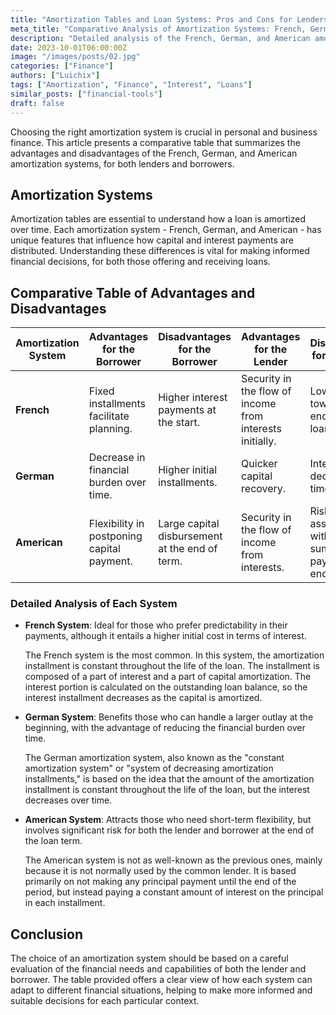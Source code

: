 ```yaml
---
title: "Amortization Tables and Loan Systems: Pros and Cons for Lenders and Borrowers"
meta_title: "Comparative Analysis of Amortization Systems: French, German, and American"
description: "Detailed analysis of the French, German, and American amortization systems, including a comparative table of their advantages and disadvantages for both lenders and borrowers."
date: 2023-10-01T06:00:00Z
image: "/images/posts/02.jpg"
categories: ["Finance"]
authors: ["Luichix"]
tags: ["Amortization", "Finance", "Interest", "Loans"]
similar_posts: ["financial-tools"]
draft: false
---
```


Choosing the right amortization system is crucial in personal and business finance. This article presents a comparative table that summarizes the advantages and disadvantages of the French, German, and American amortization systems, for both lenders and borrowers.

## Amortization Systems

Amortization tables are essential to understand how a loan is amortized over time. Each amortization system - French, German, and American - has unique features that influence how capital and interest payments are distributed. Understanding these differences is vital for making informed financial decisions, for both those offering and receiving loans.

## Comparative Table of Advantages and Disadvantages

| Amortization System | Advantages for the Borrower                              | Disadvantages for the Borrower                  | Advantages for the Lender                                  | Disadvantages for the Lender                      |
| ------------------- | -------------------------------------------------------- | ----------------------------------------------- | ---------------------------------------------------------- | ------------------------------------------------- |
| **French**          | Fixed installments facilitate planning.                  | Higher interest payments at the start.         | Security in the flow of income from interests initially.   | Lower interest towards the end of the loan.       |
| **German**          | Decrease in financial burden over time.                  | Higher initial installments.                    | Quicker capital recovery.                                  | Interest income decreases over time.              |
| **American**        | Flexibility in postponing capital payment.               | Large capital disbursement at the end of term. | Security in the flow of income from interests.             | Risk associated with the lump sum capital payment at the end. |

### Detailed Analysis of Each System

- **French System**: Ideal for those who prefer predictability in their payments, although it entails a higher initial cost in terms of interest.

  The French system is the most common. In this system, the amortization installment is constant throughout the life of the loan. The installment is composed of a part of interest and a part of capital amortization. The interest portion is calculated on the outstanding loan balance, so the interest installment decreases as the capital is amortized.

- **German System**: Benefits those who can handle a larger outlay at the beginning, with the advantage of reducing the financial burden over time.

  The German amortization system, also known as the "constant amortization system" or "system of decreasing amortization installments," is based on the idea that the amount of the amortization installment is constant throughout the life of the loan, but the interest decreases over time.

- **American System**: Attracts those who need short-term flexibility, but involves significant risk for both the lender and borrower at the end of the loan term.

  The American system is not as well-known as the previous ones, mainly because it is not normally used by the common lender. It is based primarily on not making any principal payment until the end of the period, but instead paying a constant amount of interest on the principal in each installment.

## Conclusion

The choice of an amortization system should be based on a careful evaluation of the financial needs and capabilities of both the lender and borrower. The table provided offers a clear view of how each system can adapt to different financial situations, helping to make more informed and suitable decisions for each particular context.
